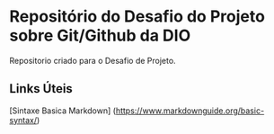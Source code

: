 # Repositório do Desafio do Projeto sobre Git/Github da DIO
Repositorio criado para o Desafio de Projeto. 

##  Links  Úteis 
[Sintaxe Basica Markdown] (https://www.markdownguide.org/basic-syntax/)
